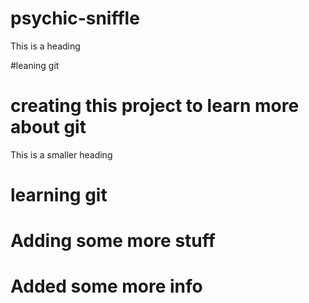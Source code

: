# psychic-sniffle
This is a heading

#leaning git
# creating this project to learn more about git

This is a smaller heading

# learning git

# Adding some more stuff

# Added some more info
